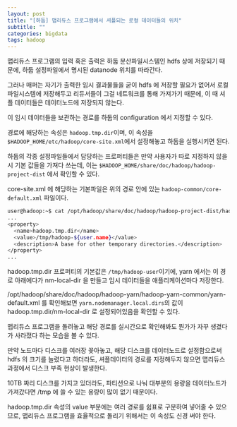 ```yaml
---
layout: post
title: "[하둡] 맵리듀스 프로그램에서 셔플되는 로컬 데이터들의 위치"
subtitle: ""
categories: bigdata
tags: hadoop
---
```


맵리듀스 프로그램의 입력 혹은 출력은 하둡 분산파일시스템인 hdfs 상에 저장되기 때문에, 하둡 설정파일에서 명시된 datanode 위치를 따라간다.

그러나 매퍼는 자기가 출력한 임시 결과물들을 굳이 hdfs 에 저장할 필요가 없어서 로컬 파일시스템에 저장해두고 리듀서들이 그걸 네트워크를 통해 가져가기 때문에, 이 때 셔플 데이터들은 데이터노드에 저장되지 않는다.

이 임시 데이터들을 보관하는 경로를 하둡의 configuration 에서 지정할 수 있다.

경로에 해당하는 속성은 ```hadoop.tmp.dir```이며, 이 속성을 ```$HADOOP_HOME/etc/hadoop/core-site.xml```에서 설정해놓고 하둡을 실행시키면 된다.

하둡의 각종 설정파일들에서 담당하는 프로퍼티들은 만약 사용자가 따로 지정하지 않을 시 기본 값들을 가져다 쓰는데, 이는 ```$HADOOP_HOME/share/doc/hadoop/hadoop-project-dist``` 에서 확인할 수 있다.

core-site.xml 에 해당하는 기본파일은 위의 경로 안에 있는 ```hadoop-common/core-default.xml``` 파일이다.

```bash
user@hadoop:~$ cat /opt/hadoop/share/doc/hadoop/hadoop-project-dist/hadoop-common/core-default.xml
...
<property>
  <name>hadoop.tmp.dir</name>
  <value>/tmp/hadoop-${user.name}</value>
  <description>A base for other temporary directories.</description>
</property>
...
```

hadoop.tmp.dir 프로퍼티의 기본값은 ```/tmp/hadoop-user```이기에, yarn 에서는 이 경로 아래에다가 nm-local-dir 을 만들고 임시 데이터들을 애플리케이션마다 저장한다. 

/opt/hadoop/share/doc/hadoop/hadoop-yarn/hadoop-yarn-common/yarn-default.xml 를 확인해보면 ```yarn.nodemanager.local.dirs```의 값이 hadoop.tmp.dir/nm-local-dir 로 설정되어있음을 확인할 수 있다.

맵리듀스 프로그램을 돌려놓고 해당 경로를 실시간으로 확인해봐도 뭔가가 자꾸 생겼다가 사라졌다 하는 모습을 볼 수 있다.

만약 노드마다 디스크를 여러장 꽂아놓고, 해당 디스크를 데이터노드로 설정함으로써 hdfs 의 크기를 늘렸다고 하더라도, 셔플데이터의 경로를 지정해두지 않으면 맵리듀스 과정에서 디스크 부족 현상이 발생한다.

10TB 짜리 디스크를 가지고 있더라도, 파티션으로 나눠 대부분의 용량을 데이터노드가 가져갔다면 /tmp 에 쓸 수 있는 용량이 많이 없기 때문이다.

hadoop.tmp.dir 속성의 value 부분에는 여러 경로를 쉼표로 구분하여 넣어줄 수 있으므로, 맵리듀스 프로그램을 효율적으로 돌리기 위해서는 이 속성도 신경 써야 한다.